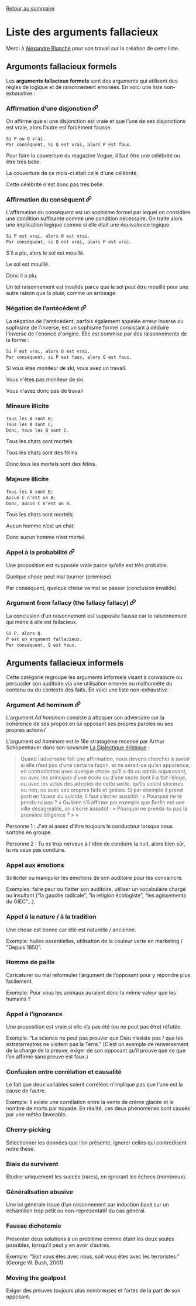[Retour au sommaire](../README.md)

# Liste des arguments fallacieux

Merci à [Alexandre Blanché](https://www.labri.fr/perso/ablanche/) pour son travail sur la création de cette liste.

## Arguments fallacieux formels

Les **arguments fallacieux formels** sont des arguments qui utilisent des règles de logique et de raisonnement erronées. En voici une liste non-exhaustive :

### Affirmation d’une disjonction  <a href="https://fr.wikipedia.org/wiki/Affirmation_d%27une_disjonction" target="_blank"><img src="icons/chain.png" width="15" height="15" /></a>

On affirme que si une disjonction est vraie et que l’une de ses disjonctions est vraie, alors l’autre est forcèment fausse.

    Si P ou Q vrai.
    Par conséquent, Si Q est vrai, alors P est faux.

<div class="exemple_atelier">

Pour faire la couverture du magazine Vogue, il faut être une célébrité ou être très belle.

La couverture de ce mois-ci était celle d'une célébrité.

Cette célébrité n'est donc pas très belle.
</div>

### Affirmation du conséquent <a href="https://fr.wikipedia.org/wiki/Affirmation_du_cons%C3%A9quent" target="_blank"><img src="icons/chain.png" width="15" height="15" /></a>

L'affirmation du conséquent est un sophisme formel par lequel on considère une condition suffisante comme une condition nécessaire. On traite alors une implication logique comme si elle était une équivalence logique.

    Si P est vrai, alors Q est vrai.
    Par conséquent, si Q est vrai, alors P est vrai.


<div class="exemple_atelier">
S'il a plu, alors le sol est mouillé.

Le sol est mouillé.

Donc il a plu.
</div>

Un tel raisonnement est invalide parce que le sol peut être mouillé pour une autre raison que la pluie, comme un arrosage. 



### Négation de l’antécédent <a href="https://fr.wikipedia.org/wiki/N%C3%A9gation_de_l%27ant%C3%A9c%C3%A9dent" target="_blank"><img src="icons/chain.png" width="15" height="15" /></a>

La négation de l'antécédent, parfois également appelée erreur inverse ou sophisme de l'inverse, est un sophisme formel consistant à déduire l'inverse de l'énoncé d'origine. Elle est commise par des raisonnements de la forme :

    Si P est vrai, alors Q est vrai.
    Par conséquent, si P est faux, alors Q est faux.

<div class="exemple_atelier">
Si vous êtes moniteur de ski, vous avez un travail.

Vous n'êtes pas moniteur de ski.

Vous n'avez donc pas de travail

</div>

<!-- Manque une source

### Sophisme existentiel

On suppose que si une catégorie existe, alors elle contient au moins un élément.

-->


### Mineure illicite


    Tous les A sont B;
    Tous les A sont C;  
    Donc, tous les B sont C.

<div class="exemple_atelier">

Tous les chats sont mortels

Tous les chats sont des félins

Donc tous les mortels sont des félins.
</div>

### Majeure illicite

    Tous les A sont B;
    Aucun C n'est un A;  
    Donc, aucun C n'est un B.


<div class="exemple_atelier">

Tous les chats sont mortels;

Aucun homme n’est un chat;

Donc aucun homme n’est mortel.

</div>

### Appel à la probabilité <a href="https://fr.wikipedia.org/wiki/Appel_%C3%A0_la_probabilit%C3%A9" target="_blank"><img src="icons/chain.png" width="15" height="15" /></a>

Une proposition est supposée vraie parce qu’elle est très probable.

<div class="exemple_atelier">
Quelque chose peut mal tourner (prémisse).

Par conséquent, quelque chose va mal se passer (conclusion invalide).
</div>

### Argument from fallacy (the fallacy fallacy) <a href="https://en.wikipedia.org/wiki/Argument_from_fallacy" target="_blank"><img src="icons/chain.png" width="15" height="15" /></a>

La conclusion d’un raisonnement est supposée fausse car le raisonnement qui mène à elle est fallacieux.

    Si P, alors Q.
    P est un argument fallacieux.
    Par conséquent, Q est faux.


## Arguments fallacieux informels

Cette catégorie regroupe les arguments informels visant à convaincre ou persuader son auditoire via une utilisation erronée ou malhonnête du contenu ou du contexte des faits. En voici une liste non-exhaustive :

### Argument Ad hominem <a href="https://fr.wikipedia.org/wiki/Argumentum_ad_hominem" target="_blank"><img src="icons/chain.png" width="15" height="15" /></a>

L'argument *Ad hominem* consiste à attaquer son adversaire sur la cohérence de ses propos en lui opposant ses propres paroles ou ses propres actions/

L'argument *ad hominem* est le 16e stratagème recensé par Arthur Schopenhauer dans son opuscule [La Dialectique éristique](https://fr.wikipedia.org/wiki/La_Dialectique_%C3%A9ristique) :

> Quand l’adversaire fait une affirmation, nous devons chercher à savoir si elle n’est pas d’une certaine façon, et ne serait-ce qu’en apparence, en contradiction avec quelque chose qu’il a dit ou admis auparavant, ou avec les principes d’une école ou d’une secte dont il a fait l’éloge, ou avec les actes des adeptes de cette secte, qu’ils soient sincères ou non, ou avec ses propres faits et gestes. Si par exemple il prend parti en faveur du suicide, il faut s’écrier aussitôt : « Pourquoi ne te pends-tu pas ? » Ou bien s’il affirme par exemple que Berlin est une ville désagréable, on s’écrie aussitôt : « Pourquoi ne prends-tu pas la première diligence ? » »

<div class="exemple_atelier">
Personne 1 : J'en ai assez d'être toujours le conducteur lorsque nous sortons en groupe.

Personne 2 : Tu es trop nerveux à l'idée de conduire la nuit, alors bien sûr, tu ne veux pas conduire.
</div>

### Appel aux émotions 

Solliciter ou manipuler les émotions de son auditoire pour les convaincre. 

<div class="exemple_atelier">

Exemples: faire peur ou flatter son auditoire, utiliser un vocabulaire chargé ou insultant (“la gauche radicale”, “la religion écologiste”, “les agissements du GIEC”...).

</div>

### Appel à la nature / à la tradition

Une chose est bonne car elle est naturelle / ancienne.

<div class="exemple_atelier">

Exemple: huiles essentielles, utilisation de la couleur verte en marketing / “Depuis 1850”.

</div>

### Homme de paille 

Caricaturer ou mal reformuler l’argument de l’opposant pour y répondre plus facilement.

<div class="exemple_atelier">
Exemple: Pour vous les animaux auraient donc la même valeur que les humains ?
</div>

### Appel à l’ignorance

Une proposition est vraie si elle n’a pas été (ou ne peut pas être) réfutée.

<div class="exemple_atelier">
Exemple: “La science ne peut pas prouver que Dieu n’existe pas / que les extraterrestres ne visitent pas la Terre.” (C’est un exemple de renversement de la charge de la preuve, exiger de son opposant qu’il prouve que ce que l’on affirme sans preuve est faux.)
</div>

### Confusion entre corrélation et causalité

Le fait que deux variables soient corrélées n’implique pas que l’une est la cause de l’autre.

<div class="exemple_atelier">
Exemple: Il existe une corrélation entre la vente de crème glacée et le nombre de morts par noyade. En réalité, ces deux phénomènes sont causés par une météo favorable.
</div>

### Cherry-picking

Sélectionner les données que l’on présente, ignorer celles qui contredisent notre thèse.

### Biais du survivant

Etudier uniquement les succès (rares), en ignorant les échecs (nombreux).

### Généralisation abusive

Une loi générale issue d’un raisonnement par induction basé sur un échantillon trop petit ou non-représentatif du cas général.

### Fausse dichotomie

Présenter deux solutions à un problème comme étant les deux seules possibles, lorsqu’il peut y en avoir d’autres.

<div class="exemple_atelier">
Exemple: “Soit vous êtes avec nous, soit vous êtes avec les terroristes.” (George W. Bush, 2001)
</div>

### Moving the goalpost

Exiger des preuves toujours plus nombreuses et fortes de la part de son opposant.
